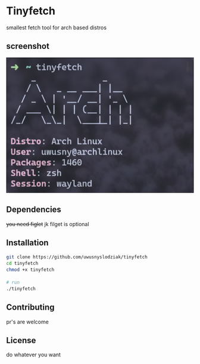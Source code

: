 # Tinyfetch
smallest fetch tool for arch based distros

## screenshot
![](https://raw.githubusercontent.com/uwusnyslodziak/tinyfetch/main/screenshot.png)

## Dependencies

~~you need figlet~~
jk filget is optional

## Installation
```bash
git clone https://github.com/uwusnyslodziak/tinyfetch
cd tinyfetch
chmod +x tinyfetch

# run
./tinyfetch
```

## Contributing

pr's are welcome

## License

do whatever you want
